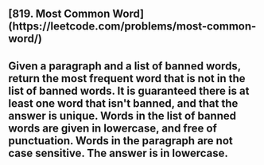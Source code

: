 <h2>[819. Most Common Word](https://leetcode.com/problems/most-common-word/)<h2>

Given a paragraph and a list of banned words, return the most frequent word that is not in the list of banned words.
It is guaranteed there is at least one word that isn't banned, and that the answer is unique.
Words in the list of banned words are given in lowercase, and free of punctuation.
Words in the paragraph are not case sensitive.  The answer is in lowercase.
